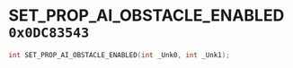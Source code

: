 # SET_PROP_AI_OBSTACLE_ENABLED `0x0DC83543`

```cpp
int SET_PROP_AI_OBSTACLE_ENABLED(int _Unk0, int _Unk1);
```